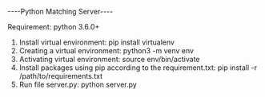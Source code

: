 ----Python Matching Server----


Requirement: python 3.6.0+

1. Install virtual environment:
  pip install virtualenv
2. Creating a virtual environment:
  python3 -m venv env
3. Activating virtual environment:
  source env/bin/activate
4. Install packages using pip according to the requirement.txt:
  pip install -r /path/to/requirements.txt
5. Run file server.py:
  python server.py
  
